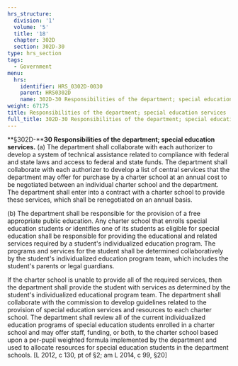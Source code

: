 ```yaml
---
hrs_structure:
  division: '1'
  volume: '5'
  title: '18'
  chapter: 302D
  section: 302D-30
type: hrs_section
tags:
  - Government
menu:
  hrs:
    identifier: HRS_0302D-0030
    parent: HRS0302D
    name: 302D-30 Responsibilities of the department; special education services
weight: 67175
title: Responsibilities of the department; special education services
full_title: 302D-30 Responsibilities of the department; special education services
---
```

**§302D-****30 Responsibilities of the department; special education services.** (a) The department shall collaborate with each authorizer to develop a system of technical assistance related to compliance with federal and state laws and access to federal and state funds. The department shall collaborate with each authorizer to develop a list of central services that the department may offer for purchase by a charter school at an annual cost to be negotiated between an individual charter school and the department. The department shall enter into a contract with a charter school to provide these services, which shall be renegotiated on an annual basis.

(b) The department shall be responsible for the provision of a free appropriate public education. Any charter school that enrolls special education students or identifies one of its students as eligible for special education shall be responsible for providing the educational and related services required by a student's individualized education program. The programs and services for the student shall be determined collaboratively by the student's individualized education program team, which includes the student's parents or legal guardians.

If the charter school is unable to provide all of the required services, then the department shall provide the student with services as determined by the student's individualized educational program team. The department shall collaborate with the commission to develop guidelines related to the provision of special education services and resources to each charter school. The department shall review all of the current individualized education programs of special education students enrolled in a charter school and may offer staff, funding, or both, to the charter school based upon a per-pupil weighted formula implemented by the department and used to allocate resources for special education students in the department schools. [L 2012, c 130, pt of §2; am L 2014, c 99, §20]